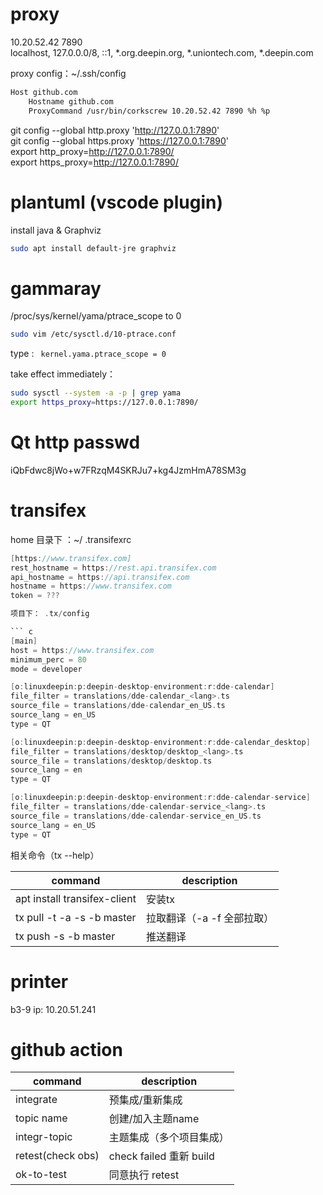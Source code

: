 # proxy

10.20.52.42  7890  
localhost, 127.0.0.0/8, ::1, *.org.deepin.org, *.uniontech.com, *.deepin.com  

proxy config：~/.ssh/config

``` sh
Host github.com
    Hostname github.com
    ProxyCommand /usr/bin/corkscrew 10.20.52.42 7890 %h %p
```
git config --global http.proxy 'http://127.0.0.1:7890'  
git config --global https.proxy 'https://127.0.0.1:7890'  
export http_proxy=http://127.0.0.1:7890/  
export https_proxy=http://127.0.0.1:7890/  

# plantuml (vscode plugin)

install java & Graphviz

``` sh
sudo apt install default-jre graphviz
```

# gammaray

/proc/sys/kernel/yama/ptrace_scope to 0

``` sh
sudo vim /etc/sysctl.d/10-ptrace.conf
```
type : ` kernel.yama.ptrace_scope = 0`

take effect immediately：

``` sh
sudo sysctl --system -a -p | grep yama
export https_proxy=https://127.0.0.1:7890/  
```

# Qt http passwd

iQbFdwc8jWo+w7FRzqM4SKRJu7+kg4JzmHmA78SM3g


# transifex

home 目录下 ：~/ .transifexrc

```c
[https://www.transifex.com]
rest_hostname = https://rest.api.transifex.com
api_hostname = https://api.transifex.com
hostname = https://www.transifex.com
token = ???

项目下： .tx/config

``` c
[main]
host = https://www.transifex.com
minimum_perc = 80
mode = developer

[o:linuxdeepin:p:deepin-desktop-environment:r:dde-calendar]
file_filter = translations/dde-calendar_<lang>.ts
source_file = translations/dde-calendar_en_US.ts
source_lang = en_US
type = QT

[o:linuxdeepin:p:deepin-desktop-environment:r:dde-calendar_desktop]
file_filter = translations/desktop/desktop_<lang>.ts
source_file = translations/desktop/desktop.ts
source_lang = en
type = QT

[o:linuxdeepin:p:deepin-desktop-environment:r:dde-calendar-service]
file_filter = translations/dde-calendar-service_<lang>.ts
source_file = translations/dde-calendar-service_en_US.ts
source_lang = en_US
type = QT
```

相关命令（tx --help）

| command                      | description              |
|------------------------------|--------------------------|
| apt install transifex-client | 安装tx                   |
| tx pull -t -a -s -b master   | 拉取翻译（-a -f 全部拉取） |
| tx push -s -b master         | 推送翻译                 |

# printer

b3-9 ip: 10.20.51.241

# github action

| command                      | description              |
|------------------------------|--------------------------|
| integrate                    | 预集成/重新集成          | 
| topic name                   | 创建/加入主题name        |
| integr-topic                 | 主题集成（多个项目集成） |
| retest(check obs)            | check failed 重新 build  |
| ok-to-test                   | 同意执行 retest          |
